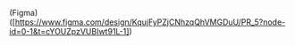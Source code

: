 (Figma)([https://www.figma.com/design/KqujFyPZjCNhzqQhVMGDuU/PR_5?node-id=0-1&t=cYOUZpzVUBIwt91L-1])
